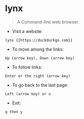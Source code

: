 # lynx

> A Command-line web browser.

- Visit a website:

`lynx {{https://duckduckgo.com}}`

- To move among the links:

`Up (arrow key), Down (arrow key)`

- To follow links:

`Enter or the right (arrow key)`

- To go back to the last page:

`Left (arrow key) or u`

- Exit:

`q then y`
